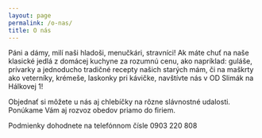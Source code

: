 ```yaml
---
layout: page
permalink: /o-nas/
title: O nás
---
```


Páni a dámy, milí naši hladoši, menučkári, stravníci! Ak máte chuť na naše klasické jedlá z domácej kuchyne za rozumnú cenu, ako napríklad: guláše, prívarky a jednoducho tradičné recepty našich starých mám, či na maškrty ako veterníky, krémeše, laskonky pri kávičke, navštívte nás v OD Slimák na Hálkovej 1!

Objednať si môžete u nás aj chlebíčky na rôzne slávnostné udalosti. Ponúkame Vám aj rozvoz obedov priamo do firiem.

Podmienky dohodnete na telefónnom čísle 0903 220 808